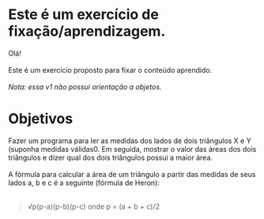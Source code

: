 # Este é um exercício de fixação/aprendizagem.

Olá!
<br><br>
Este é um exercício proposto para fixar o conteúdo aprendido.
<br><br>
_Nota: essa v1 não possui orientação a objetos._

# Objetivos

Fazer um programa para ler as medidas dos lados de dois triângulos X e Y (suponha medidas válidas0. Em seguida, mostrar o valor das áreas dos dois triângulos e dizer qual dos dois triângulos possui a maior área.
<br><br>
A fórmula para calcular a área de um triângulo a partir das medidas de seus lados a, b e c é a seguinte (fórmula de Heron):
<br><br>
> √p(p-a)(p-b)(p-c) onde p = (a + b + c)/2

